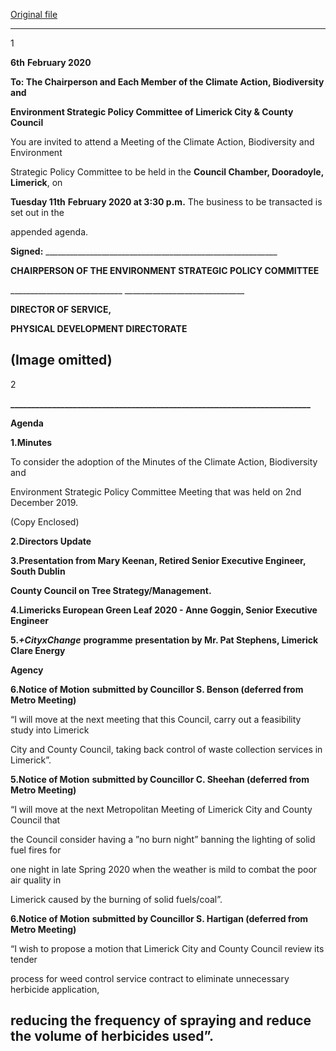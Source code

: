 [Original file](https://www.limerick.ie/sites/default/files/media/documents/2020-02/agenda-11th-february-2020-climate-action-biodiversity-env-spc-meeting.pdf)

---
1

**6th** **February 2020**

**To: The Chairperson and Each Member of the Climate Action, Biodiversity and**

**Environment Strategic Policy Committee of Limerick City & County Council**

You are invited to attend a Meeting of the Climate Action, Biodiversity and Environment

Strategic Policy Committee to be held in the **Council Chamber, Dooradoyle, Limerick**, on

**Tuesday 11th** **February 2020 at 3:30 p.m.**  The business to be transacted is set out in the

appended agenda.

**Signed:** \_\_\_\_\_\_\_\_\_\_\_\_\_\_\_\_\_\_\_\_\_\_\_\_\_\_\_\_\_\_\_\_\_\_\_\_\_\_\_\_\_\_\_\_\_\_\_\_\_\_\_\_\_\_\_\_\_\_

**CHAIRPERSON OF THE ENVIRONMENT STRATEGIC POLICY COMMITTEE**

\_\_\_\_\_\_\_\_\_\_\_\_\_\_\_\_\_\_\_\_\_\_\_\_\_\_\_\_ \_\_\_\_\_\_\_\_\_\_\_\_\_\_\_\_\_\_\_\_\_\_\_\_\_\_\_\_\_\_

**DIRECTOR OF SERVICE,**

**PHYSICAL DEVELOPMENT DIRECTORATE**

(Image omitted)
---
2

**\_\_\_\_\_\_\_\_\_\_\_\_\_\_\_\_\_\_\_\_\_\_\_\_\_\_\_\_\_\_\_\_\_\_\_\_\_\_\_\_\_\_\_\_\_\_\_\_\_\_\_\_\_\_\_\_\_\_\_\_\_\_\_\_\_\_\_\_\_\_\_\_**

**Agenda**

**1.Minutes**

To consider the adoption of the Minutes of the Climate Action, Biodiversity and

Environment Strategic Policy Committee Meeting that was held on 2nd December 2019.

(Copy Enclosed)

**2.Directors Update**

**3.Presentation from Mary Keenan, Retired Senior Executive Engineer, South Dublin**

**County Council on Tree Strategy/Management.**

**4.Limericks European Green Leaf 2020 - Anne Goggin, Senior Executive Engineer**

**5.*+CityxChange*** **programme** **presentation by Mr. Pat Stephens, Limerick Clare Energy**

**Agency**

**6.Notice of Motion** **submitted by Councillor S. Benson (deferred from Metro Meeting)**

“I will move at the next meeting that this Council, carry out a feasibility study into Limerick

City and County Council, taking back control of waste collection services in Limerick”.

**5.Notice of Motion** **submitted by Councillor C. Sheehan (deferred from Metro Meeting)**

“I will move at the next Metropolitan Meeting of Limerick City and County Council that

the Council consider having a ”no burn night” banning the lighting of solid fuel fires for

one night in late Spring 2020 when the weather is mild to combat the poor air quality in

Limerick caused by the burning of solid fuels/coal”.

**6.Notice of Motion** **submitted by Councillor S. Hartigan (deferred from Metro Meeting)**

“I wish to propose a motion that Limerick City and County Council review its tender

process for weed control service contract to eliminate unnecessary herbicide application,

reducing the frequency of spraying and reduce the volume of herbicides used”.
---
